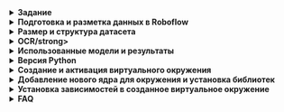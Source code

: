 <details>
<summary><b>Задание</b>
</summary>
<strong>📌 Создание системы автоматического считывания маркировки продукции.<br>
&nbsp;&nbsp;&nbsp;&nbsp;&nbsp;&nbsp;Буквенные и цифровые изображения (Computer Vision)</strong></summary>

На основании составленного **Технического задания** на первом этапе, а также переданного видеоматериала (файл, содержащий запись с камеры на этапе подачи листа в работу), необходимо выполнить следующие шаги:


---

### 🔧 Этапы выполнения:

1. **Проанализировать полученный файл.**  
   Ознакомиться с содержимым видеозаписи, определить структуру и особенности кадров.

2. **Выделить необходимые фотофрагменты из видео**  
   — на основании описанных в ТЗ гипотез определить ключевые моменты, на которых присутствует маркировка листа,  
   — извлечь изображения из соответствующих кадров.

3. **Подготовить разметку фрагментов**  
   — разметить изображения согласно формату, подходящему для задачи оптического распознавания маркировки (OCR),  
   — использовать соответствующие инструменты разметки (например, CVAT, LabelImg и др.).

4. **Выбрать одну из библиотек, содержащих предобученные модели машинного зрения**  
   — например: `YOLOv8`, `Tesseract OCR`, `Detectron2`, `MMDetection`,  
   — обосновать выбор.

5. **Подготовить дообучающий набор данных**  
   — разделить размеченные данные на тренировочную, валидационную и тестовую выборки,  
   — выполнить аугментацию при необходимости.

6. **Провести обучение и проверить качество полученного решения**  
   — запустить обучение модели,  
   — протестировать её на валидационной выборке,  
   — оценить качество с помощью соответствующих метрик (например, Precision, Recall, IoU, mAP).

---

### 📦 Итоговые материалы (в составе архива):

- 📄 **Описание выполненной работы** — в любом читаемом формате (например, `.docx` или `.pdf`);
- 🧠 **Исходный код** — содержащий реализацию всех этапов (например, `.ipynb`, если работа велась в Jupyter Lab);
- 🖼️ **Выделенные изображения** — извлечённые из видеоматериала;
- 🏷️ **Файлы с разметкой** — в формате, пригодном для обучения модели (например, `.xml`, `.json`, `.txt`);
- 🤖 **Обученная модель** — сохранённая в виде файла (например, `.pt`, `.pth`, `.onnx`).

---

💡 При необходимости, можно добавить блок с описанием используемых инструментов, гипотез из ТЗ или визуальными примерами.

</details>
<details>
<summary><strong>Подготовка и разметка данных в Roboflow</strong></summary>

**Roboflow** — это онлайн-платформа для загрузки, аннотирования и предварительной обработки изображений в задачах компьютерного зрения.  
Сервис доступен по ссылке: [https://roboflow.com](https://roboflow.com)

В рамках подготовки к разметке была создана рабочая область в Roboflow, куда по отдельности были загружены папки с изображениями листов, относящимися к каждому из производителей.

Для изображений, относящихся к предприятию **"1"**, были определены и размечены следующие классы, соответствующие структуре маркировки:
- `0_Zavod` — наименование поставщика  
- `1_Marka` — марка стали  
- `2_God` — год плавки  
- `3_Plavka` — номер плавки  
- `4_Partiya` — номер партии  
- `5_Nomer` — номер листа  
- `6_Razmer` — размеры листа  

📎 [Изображения поставщика 1 (Google Drive)](https://drive.google.com/file/d/1qVrk_HTy1LKkhCtCmF3Pzx7zxmfB_DTg/view?usp=sharing)

Для изображений маркировки продукции предприятия **"2"** были заданы следующие классы:
- `0_position` — позиция заказа  
- `1_zakaz` — номер заказа  
- `1_Marka` — марка стали  
- `3_Plavka` — номер плавки  
- `4_Partiya` — номер партии  
- `5_Nomer` — номер листа  
- `6_Razmer` — размеры листа  
- `Yglerod` — углеродный эквивалент  
- `stoikost` — параметр стойкости при сварке  

📎 [Изображения поставщика 2 (Google Drive)](https://drive.google.com/file/d/1Z634fmgwNvXJX9jcAMY2QhqUoUUV_SpP/view?usp=sharing)

</details>

<details>
<summary><strong>Размер и структура датасета</summary>strong></summary>

Для обучения и оценки модели все данные из каждой папки были разделены на три выборки:
- **Обучающая (train)** — используется для непосредственного обучения модели  
- **Валидационная (valid)** — служит для подбора параметров и контроля качества в процессе обучения  
- **Тестовая (test)** — используется для финальной оценки качества модели  

**Распределение данных** выполнено в пропорции **70 % / 15 % / 15 %**, что является общепринятой практикой в задачах компьютерного зрения.

После предварительного разбиения внутри каждой папки, изображения были объединены в общие выборки, соответствующие заданному распределению.

**Общий объём датасета** составил **1532 изображения**, из которых:
- **920** — от поставщика **"1"**
- **612** — от поставщика **"2"**

После объединения и разбиения данные распределились следующим образом:
- **1076** изображений — обучающая выборка  
- **228** изображений — валидационная выборка  
- **228** изображений — тестовая выборка

**Аугментация данных**

Для повышения качества обучения и увеличения разнообразия обучающей выборки была применена **аугментация изображений**.  
Применённые трансформации:
- Повороты на 90°  
- Случайные угловые повороты в пределах **±15°**  
- Изменение яркости (**±20%**) и контраста (**±15%**)  
- Добавление шума (искажения до **0,5%** пикселей)

📁 **[Dataset (Google Drive)](https://drive.google.com/drive/folders/1dzYKrWyrlbGBQqZ1dfWyEEQZ62XtXs0A?usp=sharing)**

</details>
<details>
<summary><strong>OCR/strong></summary>

**OCR (Optical Character Recognition)** — это технология оптического распознавания текста на изображениях.

Она позволяет "перевести" изображённый текст (например, на фотографии, скане документа или кадре с камеры) в **машиночитаемый формат** (строку символов).

OCR используется в задачах:
- считывания маркировки с продукции на производстве;
- распознавания текста на документах;
- автоматического ввода данных из изображений и PDF.

В нашем проекте OCR применяется для **распознавания буквенно-цифровых маркировок**, полученных после сегментации с помощью нейросетевых моделей (например, YOLO).

</details>
<details>
<summary><strong>Использованные модели и результаты</strong></summary>

В рамках проекта были протестированы несколько нейросетевых моделей детекции:

- **YOLOv8n** — наименьшая по размеру, обеспечивает высокую скорость обработки, но уступает в точности;
- **YOLOv8s** — сбалансированная модель с хорошим качеством распознавания и высокой скоростью работы;
- **YOLOv8m** — более тяжёлая и точная модель, но требует больше вычислительных ресурсов;
- **YOLOv8l** — самая крупная из протестированных, обеспечивает **наилучшие результаты по точности и полноте**, но требует больше ресурсов при обучении и инференсе.

📈 **Результаты YOLOv8l**:
- **Box Precision (P)**: `0.974` — высокая точность предсказаний;
- **Box Recall (R)**: `0.982` — высокая полнота (модель практически не пропускает маркировку).

### Тестирование предобученных OCR-моделей

В рамках проекта были протестированы несколько предобученных моделей, предназначенных для **распознавания текста на изображениях**:

- 🔸 **EasyOCR (ru)** — для распознавания текста на русском языке;
- 🔸 **TrOCR-base-ru** — модель от Microsoft (`trocr-base-printed`), дообученная на русском (HuggingFace);
- 🔸 **TrOCR-base-printed** — оригинальная версия модели Microsoft;
- 🔸 **EasyOCR (ru+en)** — версия, поддерживающая и русский, и английский языки.

---


Модели проверялись выборочно на ряде изображений. Цель — определить, выдают ли они **вменяемый результат на первом приближении**. Использовалась предварительная **предобработка изображений** из соответствующего раздела.

---

###  Корректировка предобработки

После начальных тестов было выявлено, что **качество распознавания в большей степени зависит от предобработки**, чем от выбора модели. Предобработка была скорректирована, и повторное тестирование **модели EasyOCR (ru+en)** на обновлённых изображениях показало улучшения:

Например, изображение  
`Труба №30760 Плавка №2023-В306000 Лист №190702000.jpg`  
было распознано достаточно точно.

❗ Однако стабильность результата остаётся низкой — модель чувствительна к качеству входного изображения.

---

###  Возможные направления для улучшения:

1. **Классификация изображений по качеству** и применение разных сценариев предобработки;
2. Использование **разных OCR-моделей** в зависимости от типа изображения;
3. **Дообучение модели** на реальных данных предприятия (требуется тонкая настройка и ресурсы).

---


### 🔗 Ссылки на сохранённые веса моделей (Google Drive):

- [EasyOCR (ru+en)](https://drive.google.com/file/d/1bG-dFGdwnUtrEbKTguqeRIn-7I2uPyUA/view?usp=sharing)

</details>

<details><summary><b>Версия Python</b></summary>   
Python 3.12.3  
  
</details>   
  
<details><summary><b>Создание и активация виртуального окружения</b></summary>  
  
`python3 -m venv cv_env`  
`source cv_env/bin/activate`  
  
</details> 

<details><summary><b>Добавление нового ядра для окружения и установка библиотек</b></summary> 

`pip3 install jupyter`  
`pip3 install ipykernel`  
`python3 -m ipykernel install --user --name=cv_env --display-name "Python 3.12 (cv_env)"`   
  
После этой команды виртуальное окружение cv_env будет доступно в Jupyter Notebook и мы можем выбрать его при создании или открытии ноутбука  

</details> 

<details><summary><b>Установка зависимостей в созданное виртуальное окружение</b></summary> 
  
`pip3 install -r requirements.txt`  
  
</details>

<details><summary><b>FAQ</b></summary>  
     
В самом начале у меня есть папка datasets с папками `test`, `train` и `val`, причем содержание `train` и `val` - одинаковое.
  
В `datasets/test` - только картинки (без подпапок)
  
В `datasets/train` (и аналогично `datasets/val`) - подпапки `images` (с фотографиями в формате .jpg) и `labels` (с labels в формате .txt). В текстовых файлах формат аннотаций YOLO (разметка прямоугольником MakeSense): `<object-class> <x_center> <y_center> <width> <height>`  
  
**ВАЖНО:**  наличие любых других папок в datasets сломает код!
  
</details> 
